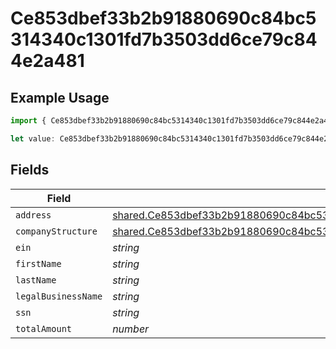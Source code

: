 # Ce853dbef33b2b91880690c84bc5314340c1301fd7b3503dd6ce79c844e2a481

## Example Usage

```typescript
import { Ce853dbef33b2b91880690c84bc5314340c1301fd7b3503dd6ce79c844e2a481 } from "@wingspan/payments/sdk/models/shared";

let value: Ce853dbef33b2b91880690c84bc5314340c1301fd7b3503dd6ce79c844e2a481 = {};
```

## Fields

| Field                                                                                                                                                                                                     | Type                                                                                                                                                                                                      | Required                                                                                                                                                                                                  | Description                                                                                                                                                                                               |
| --------------------------------------------------------------------------------------------------------------------------------------------------------------------------------------------------------- | --------------------------------------------------------------------------------------------------------------------------------------------------------------------------------------------------------- | --------------------------------------------------------------------------------------------------------------------------------------------------------------------------------------------------------- | --------------------------------------------------------------------------------------------------------------------------------------------------------------------------------------------------------- |
| `address`                                                                                                                                                                                                 | [shared.Ce853dbef33b2b91880690c84bc5314340c1301fd7b3503dd6ce79c844e2a481Address](../../../sdk/models/shared/ce853dbef33b2b91880690c84bc5314340c1301fd7b3503dd6ce79c844e2a481address.md)                   | :heavy_minus_sign:                                                                                                                                                                                        | N/A                                                                                                                                                                                                       |
| `companyStructure`                                                                                                                                                                                        | [shared.Ce853dbef33b2b91880690c84bc5314340c1301fd7b3503dd6ce79c844e2a481CompanyStructure](../../../sdk/models/shared/ce853dbef33b2b91880690c84bc5314340c1301fd7b3503dd6ce79c844e2a481companystructure.md) | :heavy_minus_sign:                                                                                                                                                                                        | N/A                                                                                                                                                                                                       |
| `ein`                                                                                                                                                                                                     | *string*                                                                                                                                                                                                  | :heavy_minus_sign:                                                                                                                                                                                        | N/A                                                                                                                                                                                                       |
| `firstName`                                                                                                                                                                                               | *string*                                                                                                                                                                                                  | :heavy_minus_sign:                                                                                                                                                                                        | N/A                                                                                                                                                                                                       |
| `lastName`                                                                                                                                                                                                | *string*                                                                                                                                                                                                  | :heavy_minus_sign:                                                                                                                                                                                        | N/A                                                                                                                                                                                                       |
| `legalBusinessName`                                                                                                                                                                                       | *string*                                                                                                                                                                                                  | :heavy_minus_sign:                                                                                                                                                                                        | N/A                                                                                                                                                                                                       |
| `ssn`                                                                                                                                                                                                     | *string*                                                                                                                                                                                                  | :heavy_minus_sign:                                                                                                                                                                                        | N/A                                                                                                                                                                                                       |
| `totalAmount`                                                                                                                                                                                             | *number*                                                                                                                                                                                                  | :heavy_minus_sign:                                                                                                                                                                                        | N/A                                                                                                                                                                                                       |